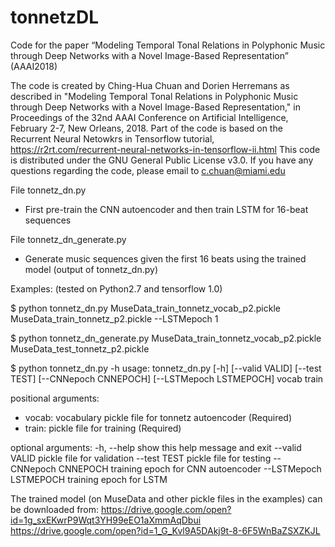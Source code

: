 # tonnetzDL
Code for the paper “Modeling Temporal Tonal Relations in Polyphonic Music through Deep Networks with a Novel Image-Based Representation” (AAAI2018)

The code is created by Ching-Hua Chuan and Dorien Herremans as described in "Modeling Temporal Tonal Relations in Polyphonic Music
through Deep Networks with a Novel Image-Based Representation," in Proceedings of the 32nd AAAI Conference on Artificial Intelligence,
February 2-7, New Orleans, 2018. Part of the code is based on the Recurrent Neural Netowkrs in Tensorflow tutorial, 
https://r2rt.com/recurrent-neural-networks-in-tensorflow-ii.html This code is distributed under the GNU General Public License v3.0. 
If you have any questions regarding the code, please email to c.chuan@miami.edu

File tonnetz_dn.py
- First pre-train the CNN autoencoder and then train LSTM for 16-beat sequences

File tonnetz_dn_generate.py
- Generate music sequences given the first 16 beats using the trained model (output of tonnetz_dn.py)

Examples: (tested on Python2.7 and tensorflow 1.0)

$ python tonnetz_dn.py MuseData_train_tonnetz_vocab_p2.pickle MuseData_train_tonnetz_p2.pickle  --LSTMepoch 1

$ python tonnetz_dn_generate.py MuseData_train_tonnetz_vocab_p2.pickle MuseData_test_tonnetz_p2.pickle

$ python tonnetz_dn.py -h
usage: tonnetz_dn.py [-h] [--valid VALID] [--test TEST] [--CNNepoch CNNEPOCH] [--LSTMepoch LSTMEPOCH] vocab train

positional arguments:
  - vocab: vocabulary pickle file for tonnetz autoencoder (Required)
  - train: pickle file for training (Required)

optional arguments:
  -h, --help            show this help message and exit
  --valid VALID         pickle file for validation
  --test TEST           pickle file for testing
  --CNNepoch CNNEPOCH   training epoch for CNN autoencoder
  --LSTMepoch LSTMEPOCH training epoch for LSTM

The trained model (on MuseData and other pickle files in the examples) can be downloaded from: 
https://drive.google.com/open?id=1g_sxEKwrP9Wqt3YH99eEO1aXmmAqDbui
https://drive.google.com/open?id=1_G_Kvl9A5DAkj9t-8-6F5WnBaZSXZKJL


